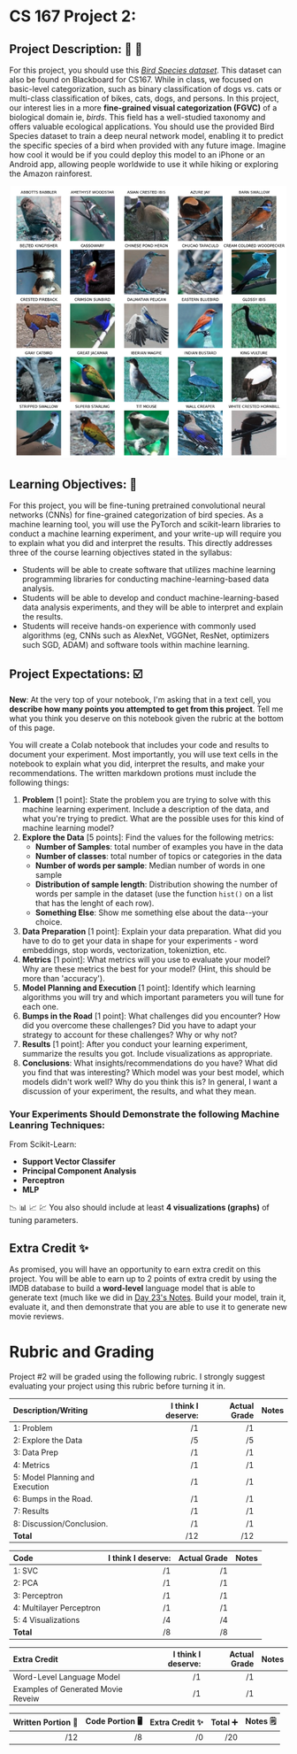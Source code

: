 # CS 167 Project 2: 

## Project Description: 🎥 🍿
For this project, you should use this [_Bird Species dataset_](https://analytics.drake.edu/~reza/teaching/cs167_fall23/dataset/bird_species_v1.zip). This dataset can also be found on Blackboard for CS167. While in class, we focused on basic-level categorization, such as binary classification of dogs vs. cats or multi-class classification of bikes, cats, dogs, and persons. In this project, our interest lies in a more __fine-grained visual categorization (FGVC)__ of a biological domain ie, _birds_. This field has a well-studied taxonomy and offers valuable ecological applications. You should use the provided Bird Species dataset to train a deep neural network model, enabling it to predict the specific species of a bird when provided with any future image. Imagine how cool it would be if you could deploy this model to an iPhone or an Android app, allowing people worldwide to use it while hiking or exploring the Amazon rainforest.
<div style="text-align: center;">
<img src="bird_species_thumbnail.png" alt="Bird species for fine-grained categorization" width=500/>
</div>

## Learning Objectives: 📝
For this project, you will be fine-tuning pretrained convolutional neural networks (CNNs) for fine-grained categorization of bird species. As a machine learning tool, you will use the PyTorch and scikit-learn libraries to conduct a machine learning experiment, and your write-up will require you to explain what you did and interpret the results. This directly addresses three of the course learning objectives stated in the syllabus:
- Students will be able to create software that utilizes machine learning programming libraries for conducting machine-learning-based data analysis.
- Students will be able to develop and conduct machine-learning-based data analysis experiments, and they will be able to interpret and explain the results.
- Students will receive hands-on experience with commonly used algorithms (eg, CNNs such as AlexNet, VGGNet, ResNet, optimizers such SGD, ADAM) and software tools within machine learning.


## Project Expectations: ☑️
**New**: At the very top of your notebook, I'm asking that in a text cell, you **describe how many points you attempted to get from this project**. Tell me what you think you deserve on this notebook given the rubric at the bottom of this page. 

You will create a Colab notebook that includes your code and results to document your experiment. Most importantly, you will use text cells in the notebook to explain what you did, interpret the results, and make your recommendations. The written markdown protions must include the following things:
1. **Problem** [1 point]: State the problem you are trying to solve with this machine learning experiment. Include a description of the data, and what you're trying to predict. What are the possible uses for this kind of machine learning model?
2. **Explore the Data** [5 points]: Find the values for the following metrics: 
    - __Number of Samples__: total number of examples you have in the data 
    - __Number of classes__: total number of topics or categories in the data
    - __Number of words per sample__: Median number of words in one sample
    - __Distribution of sample length__: Distribution showing the number of words per sample in the dataset (use the function `hist()` on a list that has the lenght of each row). 
    - __Something Else__: Show me something else about the data--your choice.
3.  **Data Preparation** [1 point]: Explain your data preparation. What did you have to do to get your data in shape for your experiments - word embeddings, stop words, vectorization, tokeniztion, etc. 
4.  **Metrics** [1 point]: What metrics will you use to evaluate your model? Why are these metrics the best for your model? (Hint, this should be more than 'accuracy').
5.  **Model Planning and Execution** [1 point]: Identify which learning algorithms you will try and which important parameters you will tune for each one. 
6.  **Bumps in the Road** [1 point]: What challenges did you encounter? How did you overcome these challenges? Did you have to adapt your strategy to account for these challenges? Why or why not?
7.  **Results** [1 point]: After you conduct your learning experiment, summarize the results you got. Include visualizations as appropriate. 
8.  **Conclusions**: What insights/recommendations do you have? What did you find that was interesting? Which model was your best model, which models didn't work well? Why do you think this is? In general, I want a discussion of your experiment, the results, and what they mean.

### Your Experiments Should Demonstrate the following Machine Leanring Techniques:
From Scikit-Learn:
- **Support Vector Classifer**
- **Principal Component Analysis**
- **Perceptron**
- **MLP**

📉 📊 📈 💹 You also should include at least **4 visualizations (graphs)** of tuning parameters.

## Extra Credit ✨
As promised, you will have an opportunity to earn extra credit on this project. You will be able to earn up to 2 points of extra credit by using the IMDB database to build a **word-level** language model that is able to generate text (much like we did in [Day 23's Notes](https://github.com/merriekay/CS167Code/blob/main/Day23Notes_RNNs4NLP.ipynb). Build your model, train it, evaluate it, and then demonstrate that you are able to use it to generate new movie reviews. 

# Rubric and Grading
Project #2 will be graded using the following rubric. I strongly suggest evaluating your project using this rubric before turning it in.

| **Description/Writing**  |**I think I deserve:**   |**Actual Grade**|**Notes** |
| :------------------------------- | -------: | ----: |:---- |
| 1: Problem                       |        /1|       /1|    |
| 2: Explore the Data              |        /5|       /5|    | 
| 3: Data Prep                     |        /1|       /1|    |
| 4: Metrics                       |        /1|       /1|    | 
| 5: Model Planning and Execution  |        /1|       /1|    |
| 6: Bumps in the Road.            |        /1|       /1|    |
| 7: Results                       |        /1|       /1|    | 
| 8: Discussion/Conclusion.        |        /1|       /1|    |
| <b>Total                         |       /12 |     /12 </b>   |

| **Code**  |**I think I deserve:**   |**Actual Grade**   |**Notes** |
| :------------------------------- | -------: |-------: | :---- |
| 1: SVC                           |        /1|        /1|   |
| 2: PCA                           |        /1|        /1|   | 
| 3: Perceptron                    |        /1|        /1|   |
| 4: Multilayer Perceptron         |        /1|        /1|   | 
| 5: 4 Visualizations              |        /4|        /4|   | 
| <b>Total                         |       /8 |        /8|</b>   |

| **Extra Credit**  |**I think I deserve:**   |**Actual Grade**   |**Notes** |
| :------------------------------- | -------: | ----: |:---- |
| Word-Level Language Model             |        /1|       /1|   |
| Examples of Generated Movie Reveiw    |        /1|       /1|   |


| **Written Portion** 📝 | **Code Portion** 🖥️ | **Extra Credit** ✨  |**Total** ➕ |**Notes** 🗒️|
| ---------: | -------------------: | ------------: |-------------: |---------- |
|       /12  |                  /8 |           /0 |         /20|           |

